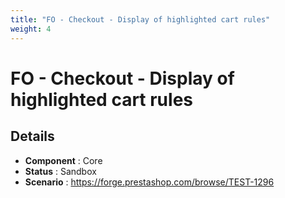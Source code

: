 ```yaml
---
title: "FO - Checkout - Display of highlighted cart rules"
weight: 4
---
```


# FO - Checkout - Display of highlighted cart rules
## Details
* **Component** : Core
* **Status** : Sandbox
* **Scenario** : https://forge.prestashop.com/browse/TEST-1296

